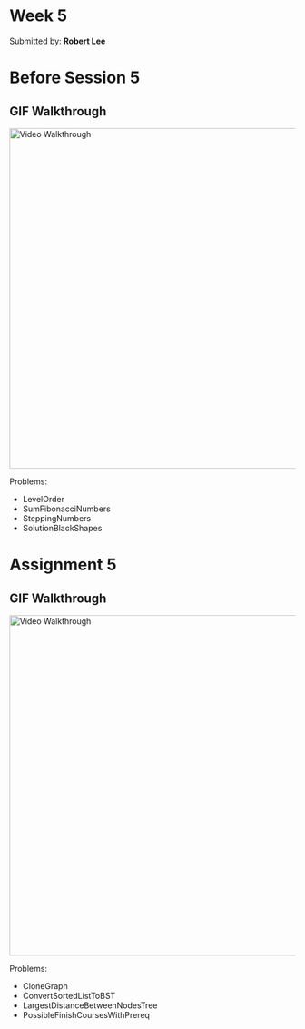 # Week 5
Submitted by: **Robert Lee**

# Before Session 5

## GIF Walkthrough

<img src='https://i.imgur.com/18bYtMi.gif' title='Video Walkthrough' width='600' alt='Video Walkthrough' />

Problems:
* LevelOrder
* SumFibonacciNumbers
* SteppingNumbers
* SolutionBlackShapes

# Assignment 5

## GIF Walkthrough

<img src='https://i.imgur.com/8ioP580.gif' title='Video Walkthrough' width='600' alt='Video Walkthrough' />

Problems:
* CloneGraph
* ConvertSortedListToBST
* LargestDistanceBetweenNodesTree
* PossibleFinishCoursesWithPrereq
